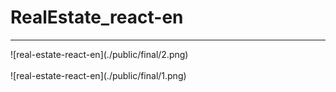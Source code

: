 # RealEstate_react-en

<hr>
![real-estate-react-en](./public/final/2.png) <br /> <br />
![real-estate-react-en](./public/final/1.png)
